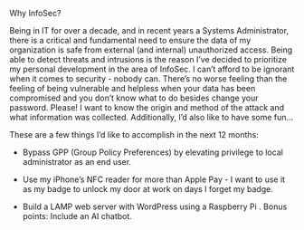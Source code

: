 ---
---
Why InfoSec?

Being in IT for over a decade, and in recent years a Systems Administrator, there is a critical and fundamental need to ensure the data of my organization is safe from external (and internal) unauthorized access. Being able to detect threats and intrusions is the reason I’ve decided to prioritize my personal development in the area of InfoSec. I can’t afford to be ignorant when it comes to security - nobody can. There’s no worse feeling than the feeling of being vulnerable and helpless when your data has been compromised and you don’t know what to do besides change your password. Please! I want to know the origin and method of the attack and what information was collected. Additionally, I’d also like to have some fun…

These are a few things I’d like to accomplish in the next 12 months:

- Bypass GPP (Group Policy Preferences) by elevating privilege to local administrator as an end user.

- Use my iPhone’s NFC reader for more than Apple Pay - I want to use it as my badge to unlock my door at work on days I forget my badge. 

- Build a LAMP web server with WordPress using a Raspberry Pi . Bonus points: Include an AI chatbot.
